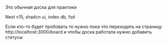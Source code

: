 ﻿Это обычная доска для практики

Next v15, shadcn ui, index db, fsd

Если кто-то будет пробовать то нужно пока что переходить на страницу http://localhost:3000/board и чтобы доска работала нужно добавить статусы
